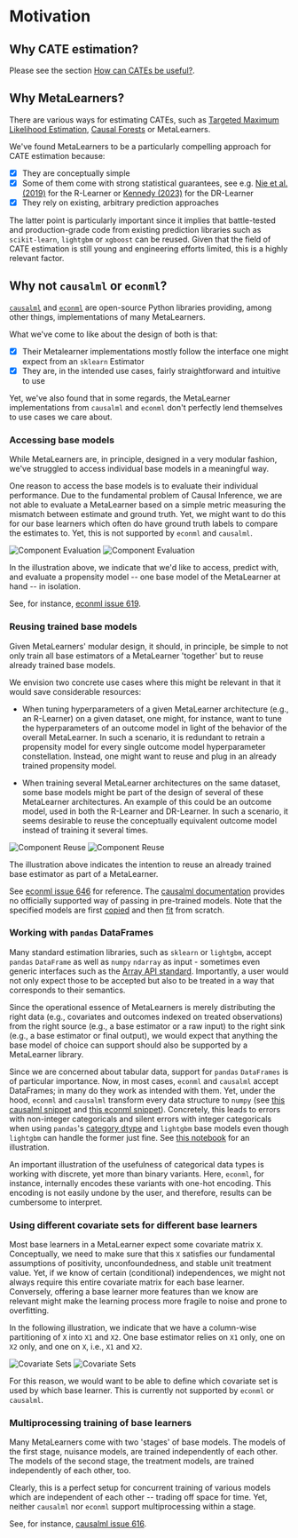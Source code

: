 # Motivation

## Why CATE estimation?

Please see the section [How can CATEs be useful?](background.md#how-can-cates-be-useful).

## Why MetaLearners?

There are various ways for estimating CATEs, such as [Targeted Maximum Likelihood Estimation](https://academic.oup.com/aje/article/185/1/65/2662306?login=false), [Causal Forests](https://arxiv.org/abs/1902.07409) or MetaLearners.

We've found MetaLearners to be a particularly compelling approach for CATE estimation because:

- [x] They are conceptually simple
- [x] Some of them come with strong statistical guarantees, see e.g. [Nie et al. (2019)](https://arxiv.org/pdf/1712.04912.pdf) for the R-Learner or [Kennedy (2023)](https://arxiv.org/abs/2004.14497) for the DR-Learner
- [x] They rely on existing, arbitrary prediction approaches

The latter point is particularly important since it implies that battle-tested and production-grade code from existing prediction libraries such as `scikit-learn`, `lightgbm` or `xgboost` can be reused. Given that the field of CATE estimation is still young and engineering efforts limited, this is a highly relevant factor.

## Why not `causalml` or `econml`?

[`causalml`](https://github.com/uber/causalml) and [`econml`](https://github.com/py-why/EconML) are open-source Python libraries providing, among other things, implementations of many MetaLearners.

What we've come to like about the design of both is that:

- [x] Their Metalearner implementations mostly follow the interface one might expect from an `sklearn` Estimator
- [x] They are, in the intended use cases, fairly straightforward and intuitive to use

Yet, we've also found that in some regards, the MetaLearner implementations from `causalml` and `econml` don't perfectly lend themselves to use cases we care about.

### Accessing base models

While MetaLearners are, in principle, designed in a very modular fashion, we've struggled to access individual base models in a meaningful way.

One reason to access the base models is to evaluate their individual performance. Due to the fundamental problem of Causal Inference, we are not able to evaluate a MetaLearner based on a simple metric measuring the mismatch between estimate and ground truth. Yet, we might want to do this for our base learners which often do have ground truth labels to compare the estimates to. Yet, this is not supported by `econml` and `causalml`.

![Component Evaluation](imgs/component_eval.drawio.svg#only-light)
![Component Evaluation](imgs/component_eval_white.drawio.svg#only-dark)

In the illustration above, we indicate that we'd like to access, predict with, and evaluate a propensity model -- one base model of the MetaLearner at hand -- in isolation.

See, for instance, [econml issue 619](https://github.com/py-why/EconML/issues/619).

### Reusing trained base models

Given MetaLearners' modular design, it should, in principle, be simple to not only train all base estimators of a MetaLearner 'together' but to reuse already trained base models.

We envision two concrete use cases where this might be relevant in that it would save considerable resources:

- When tuning hyperparameters of a given MetaLearner architecture (e.g., an R-Learner) on a given dataset, one might, for instance, want to tune the hyperparameters of an outcome model in light of the behavior of the overall MetaLearner. In such a scenario, it is redundant to retrain a propensity model for every single outcome model hyperparameter constellation. Instead, one might want to reuse and plug in an already trained propensity model.

- When training several MetaLearner architectures on the same dataset, some base models might be part of the design of several of these MetaLearner architectures. An example of this could be an outcome model, used in both the R-Learner and DR-Learner. In such a scenario, it seems desirable to reuse the conceptually equivalent outcome model instead of training it several times.

![Component Reuse](imgs/component_reuse.drawio.svg#only-light)
![Component Reuse](imgs/component_reuse_white.drawio.svg#only-dark)


The illustration above indicates the intention to reuse an already trained base estimator as part of a MetaLearner.

See [econml issue 646](https://github.com/py-why/EconML/issues/646) for reference. The [causalml documentation](https://causalml.readthedocs.io/en/latest/causalml.html#causalml.inference.meta.BaseDRLearner) provides no officially supported way of passing in pre-trained models. Note that the specified models are first [copied](https://github.com/uber/causalml/blob/750e84e4916e6ec1f364bd30d5504f9b0e437f93/causalml/inference/meta/drlearner.py#L113-L132) and then [fit](https://github.com/uber/causalml/blob/750e84e4916e6ec1f364bd30d5504f9b0e437f93/causalml/inference/meta/drlearner.py#L150-L203) from scratch.

### Working with `pandas` DataFrames

Many standard estimation libraries, such as `sklearn` or `lightgbm`, accept `pandas` `DataFrame` as well as `numpy` `ndarray` as input - sometimes even generic interfaces such as the [Array API standard](https://data-apis.org/array-api/latest/purpose_and_scope.html). Importantly, a user would not only expect those to be accepted but also to be treated in a way that corresponds to their semantics.

Since the operational essence of MetaLearners is merely distributing the right data (e.g., covariates and outcomes indexed on treated observations) from the right source (e.g., a base estimator or a raw input) to the right sink (e.g., a base estimator or final output), we would expect that anything the base model of choice can support should also be supported by a MetaLearner library.

Since we are concerned about tabular data, support for `pandas` `DataFrames` is of particular importance. Now, in most cases, `econml` and `causalml` accept DataFrames; in many do they work as intended with them. Yet, under the hood, `econml` and `causalml` transform every data structure to `numpy` (see [this causalml snippet](https://github.com/uber/causalml/blob/750e84e4916e6ec1f364bd30d5504f9b0e437f93/causalml/inference/meta/drlearner.py#L101) and [this econml snippet](https://github.com/py-why/EconML/blob/ed4fe33b2ba4e047332c0951c0ed5bfe5b139788/econml/_ortho_learner.py#L747)). Concretely, this leads to errors with non-integer categoricals and silent errors with integer categoricals when using `pandas`'s [category dtype](https://pandas.pydata.org/docs/user_guide/categorical.html) and `lightgbm` base models even though `lightgbm` can handle the former just fine. See [this notebook](https://github.com/kklein/pydata_ams/blob/main/notebooks/categorical_mess.ipynb) for an illustration.

An important illustration of the usefulness of categorical data types is working with discrete, yet more than binary variants. Here, `econml`, for instance, internally encodes these variants with one-hot encoding. This encoding is not easily undone by the user, and therefore, results can be cumbersome to interpret.

### Using different covariate sets for different base learners

Most base learners in a MetaLearner expect some covariate matrix `X`. Conceptually, we need to make sure that this `X` satisfies our fundamental assumptions of positivity, unconfoundedness, and stable unit treatment value. Yet, if we know of certain (conditional) independences, we might not always require this entire covariate matrix for each base learner. Conversely, offering a base learner more features than we know are relevant might make the learning process more fragile to noise and prone to overfitting.

In the following illustration, we indicate that we have a column-wise partitioning of `X` into `X1` and `X2`. One base estimator relies on `X1` only, one on `X2` only, and one on `X`, i.e., `X1` and `X2`.

![Covariate Sets](imgs/covariate_sets.drawio.svg#only-light)
![Covariate Sets](imgs/covariate_sets_white.drawio.svg#only-dark)

For this reason, we would want to be able to define which covariate set is used by which base learner. This is currently not supported by `econml` or `causalml`.

### Multiprocessing training of base learners

Many MetaLearners come with two 'stages' of base models. The models of the first stage, nuisance models, are trained independently of each other. The models of the second stage, the treatment models, are trained independently of each other, too.

Clearly, this is a perfect setup for concurrent training of various models which are independent of each other -- trading off space for time. Yet, neither `causalml` nor `econml` support multiprocessing within a stage.

See, for instance, [causalml issue 616](https://github.com/uber/causalml/issues/616).
